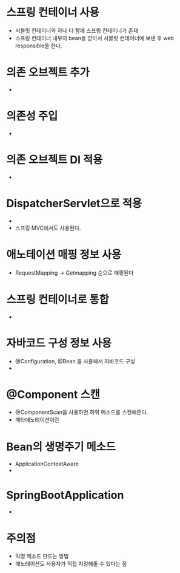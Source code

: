 # 스프링 컨테이너 사용
- 서블릿 컨테이너와 하나 더 함께 스프링 컨테이너가 존재
- 스프링 컨테이너 내부의 bean을 받아서 서블릿 컨테이너에 보낸 후 web responsible을 한다.

# 의존 오브젝트 추가
-

# 의존성 주입
-

# 의존 오브젝트 DI 적용 
-

# DispatcherServlet으로 적용
- 
- 스프링 MVC에서도 사용된다.

# 애노테이션 매핑 정보 사용
- RequestMapping -> Getmapping 순으로 매핑된다

# 스프링 컨테이너로 통합
-

# 자바코드 구성 정보 사용
- @Configuration, @Bean 을 사용해서 자바코드 구성
- 

# @Component 스캔
- @ComponentScan을 사용하면 하위 메소드를 스캔해준다.
- 메타애노테이션이란 

# Bean의 생명주기 메소드
- ApplicationContextAware
- 

# SpringBootApplication
- 

# 주의점
- 익명 메소드 만드는 방법
- 애노테이션도 사용자가 직접 지정해줄 수 있다는 점
